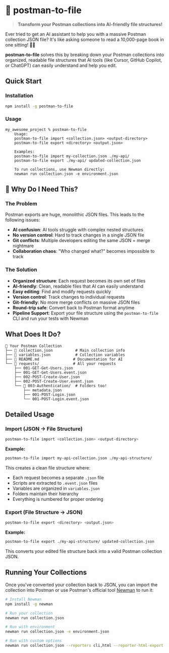 # 🚀 postman-to-file

> **Transform your Postman collections into AI-friendly file structures!**

Ever tried to get an AI assistant to help you with a massive Postman collection JSON file? It's like asking someone to read a 10,000-page book in one sitting! 😵‍💫

**postman-to-file** solves this by breaking down your Postman collections into organized, readable file structures that AI tools (like Cursor, GitHub Copilot, or ChatGPT) can easily understand and help you edit.

## Quick Start

### Installation

```bash
npm install -g postman-to-file
```

### Usage

```
my_awesome_project % postman-to-file
    Usage:
    postman-to-file import <collection.json> <output-directory>
    postman-to-file export <directory> <output.json>

    Examples:
    postman-to-file import my-collection.json ./my-api/
    postman-to-file export ./my-api/ updated-collection.json

    To run collections, use Newman directly:
    newman run collection.json -e environment.json
```

## 🤔 Why Do I Need This?

### The Problem

Postman exports are huge, monolithic JSON files. This leads to the following issues:

- **AI confusion**: AI tools struggle with complex nested structures
- **No version control**: Hard to track changes in a single JSON file
- **Git conflicts**: Multiple developers editing the same JSON = merge nightmare
- **Collaboration chaos**: "Who changed what?" becomes impossible to track

### The Solution

- **Organized structure**: Each request becomes its own set of files
- **AI-friendly**: Clean, readable files that AI can easily understand
- **Easy editing**: Find and modify requests quickly
- **Version control**: Track changes to individual requests
- **Git-friendly**: No more merge conflicts on massive JSON files
- **Round-trip safe**: Convert back to Postman format anytime
- **Pipeline Support**: Export your file structure using the `postman-to-file` CLI and run your tests with Newman

## What Does It Do?

```
📁 Your Postman Collection
├── 📄 collection.json          # Main collection info
├── 📄 variables.json           # Collection variables
├── 📄 README.md               # Documentation for AI
└── 📁 requests/               # All your requests
    ├── 001-GET-Get-Users.json
    ├── 001-GET-Get-Users.event.json
    ├── 002-POST-Create-User.json
    ├── 002-POST-Create-User.event.json
    └── 📁 003-Authentication/  # Folders too!
        ├── metadata.json
        ├── 001-POST-Login.json
        └── 001-POST-Login.event.json
```

## Detailed Usage

### Import (JSON → File Structure)

```bash
postman-to-file import <collection.json> <output-directory>
```

**Example:**

```bash
postman-to-file import my-api-collection.json ./my-api-structure/
```

This creates a clean file structure where:

- Each request becomes a separate `.json` file
- Scripts are extracted to `.event.json` files
- Variables are organized in `variables.json`
- Folders maintain their hierarchy
- Everything is numbered for proper ordering

### Export (File Structure → JSON)

```bash
postman-to-file export <directory> <output.json>
```

**Example:**

```bash
postman-to-file export ./my-api-structure/ updated-collection.json
```

This converts your edited file structure back into a valid Postman collection JSON.

## Running Your Collections

Once you've converted your collection back to JSON, you can import the collection into Postman or use Postman's official tool [Newman](https://github.com/postmanlabs/newman) to run it:

```bash
# Install Newman
npm install -g newman

# Run your collection
newman run collection.json

# Run with environment
newman run collection.json -e environment.json

# Run with custom options
newman run collection.json --reporters cli,html --reporter-html-export report.html
```
